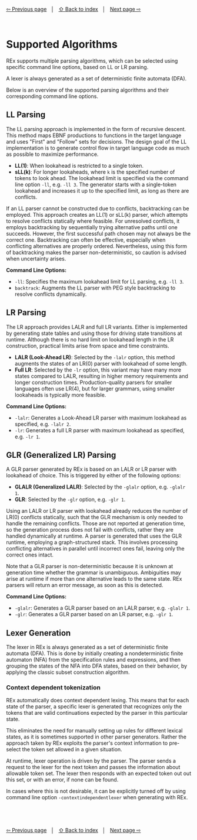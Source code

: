 <link rel="stylesheet" href="markdown.css">

[⇦ Previous page](rex-command-line.md) &nbsp;&nbsp;│&nbsp;&nbsp; [⇧ Back to index](../README.md#-rex-parser-generator) &nbsp;&nbsp;│&nbsp;&nbsp; [Next page ⇨ ](ebnf-notation.md)

&nbsp;
# Supported Algorithms

REx supports multiple parsing algorithms, which can be selected using specific command line options, based on LL or LR parsing.

A lexer is always generated as a set of deterministic finite automata (DFA).

Below is an overview of the supported parsing algorithms and their corresponding command line options.

## LL Parsing

The LL parsing approach is implemented in the form of recursive descent. This method maps EBNF productions to functions in the target language and uses "First" and "Follow" sets for decisions. The design goal of the LL implementation is to generate control flow in target language code as much as possible to maximize performance.

- **LL(1)**: When lookahead is restricted to a single token.
- **sLL(k)**: For longer lookaheads, where `k` is the specified number of tokens to look ahead. The lookahead limit is specified via the command line option `-ll`, e.g. `-ll 3`. The generator starts with a single-token lookahead and increases it up to the specified limit, as long as there are conflicts.

If an LL parser cannot be constructed due to conflicts, backtracking can be employed. This approach creates an LL(1) or sLL(k) parser, which attempts to resolve conflicts statically where feasible. For unresolved conflicts, it employs backtracking by sequentially trying alternative paths until one succeeds. However, the first successful path chosen may not always be the correct one. Backtracking can often be effective, especially when conflicting alternatives are properly ordered. Nevertheless, using this form of backtracking makes the parser non-deterministic, so caution is advised when uncertainty arises.

**Command Line Options:**

- `-ll`: Specifies the maximum lookahead limit for LL parsing, e.g. `-ll 3`.
- `backtrack`: Augments the LL parser with PEG style backtracking to resolve conflicts dynamically.

## LR Parsing

The LR approach provides LALR and full LR variants. Either is implemented by generating state tables and using those for driving state transitions at runtime. Although there is no hard limit on lookahead length in the LR construction, practical limits arise from space and time constraints.

 - **LALR (Look-Ahead LR)**: Selected by the `-lalr` option, this method augments the states of an LR(0) parser with lookahead of some length.
 - **Full LR**: Selected by the `-lr` option, this variant may have many more states compared to LALR, resulting in higher memory requirements and longer construction times. Production-quality parsers for smaller languages often use LR(4), but for larger grammars, using smaller lookaheads is typically more feasible.

**Command Line Options:**

- `-lalr`: Generates a Look-Ahead LR parser with maximum lookahead as specified, e.g. `-lalr 2`.
- `-lr`: Generates a full LR parser with maximum lookahead as specified, e.g. `-lr 1`.

## GLR (Generalized LR) Parsing

A GLR parser generated by REx is based on an LALR or LR parser with lookahead of choice. This is triggered by either of the following options:

- **GLALR (Generalized LALR)**: Selected by the `-glalr` option, e.g. `-glalr 1`.
- **GLR**: Selected by the `-glr` option, e.g. `-glr 1`.

Using an LALR or LR parser with lookahead already reduces the number of LR(0) conflicts statically, such that the GLR mechanism is only needed to handle the remaining conflicts. Those are not reported at generation time, so the generation process does not fail with conflicts, rather they are handled dynamically at runtime. A parser is generated that uses the GLR runtime, employing a graph-structured stack. This involves processing conflicting alternatives in parallel until incorrect ones fail, leaving only the correct ones intact.

Note that a GLR parser is non-deterministic because it is unknown at generation time whether the grammar is unambiguous. Ambiguities may arise at runtime if more than one alternative leads to the same state. REx parsers will return an error message, as soon as this is detected. 

**Command Line Options:**

- `-glalr`: Generates a GLR parser based on an LALR parser, e.g. `-glalr 1`.
- `-glr`: Generates a GLR parser based on an LR parser, e.g. `-glr 1`.

## Lexer Generation

The lexer in REx is always generated as a set of deterministic finite automata (DFA). This is done by initially creating a nondeterministic finite automaton (NFA) from the specification rules and expressions, and then grouping the states of the NFA into DFA states, based on their behavior, by applying the classic subset construction algorithm.

### Context dependent tokenization

REx automatically does context dependent lexing. This means that for each state of the parser, a specific lexer is generated that recognizes only the tokens that are valid continuations expected by the parser in this particular state.

This eliminates the need for manually setting up rules for different lexical states, as it is sometimes supported in other parser generators. Rather the approach taken by REx exploits the parser's context information to pre-select the token set allowed in a given situation.

At runtime, lexer operation is driven by the parser. The parser sends a request to the lexer for the next token and passes the information about allowable token set. The lexer then responds with an expected token out out this set, or with an error, if none can be found.

In cases where this is not desirable, it can be explicitly turned off by using command line option `-contextindependentlexer` when generating with REx.

&nbsp;
---
[⇦ Previous page](rex-command-line.md) &nbsp;&nbsp;│&nbsp;&nbsp; [⇧ Back to index](../README.md#-rex-parser-generator) &nbsp;&nbsp;│&nbsp;&nbsp; [Next page ⇨ ](ebnf-notation.md)
